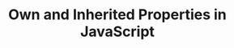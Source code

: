 ---
title: "Own and Inherited Properties in JavaScript"
description: "Own and Inherited Properties in JavaScript."
published: "2020-05-23T12:00Z"
modified: "2020-05-23T12:00Z"
thumbnail: "./images/cover.png"
slug: own-and-inherited-properties-in-javascript
tags: ["javascript", "object"]
recommended: ["access-object-properties-javascript", "javascript-object-destructuring"]
type: post
commentsThreadId: own-and-inherited-properties-in-javascript
---